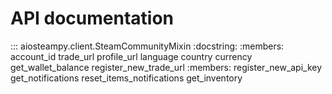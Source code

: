 # API documentation

::: aiosteampy.client.SteamCommunityMixin
    :docstring:
    :members: account_id trade_url profile_url language country currency get_wallet_balance register_new_trade_url
    :members: register_new_api_key get_notifications reset_items_notifications get_inventory
